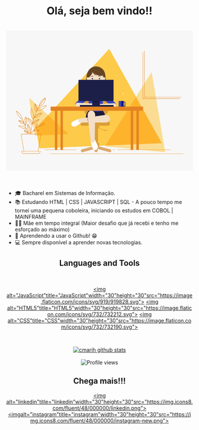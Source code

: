 <div align="center">
 
# Olá, seja bem vindo!! 
<br>
<img alt="GIF"src="https://github.com/cmarih/cmarih/blob/master/img/programmer.gif?raw=true"/>
</div>
<br><br>
 
- :mortar_board: Bacharel em Sistemas de Informação.
- :books: Estudando HTML | CSS | JAVASCRIPT | SQL  - A pouco tempo me tornei uma pequena coboleira, iniciando os estudos em COBOL | MAINFRAME
- :family_woman_boy: Mãe em tempo integral (Maior desafio que já recebi e tenho me esforçado ao máximo)
- :eyes: Aprendendo a usar o Github! :grin:
- :computer: Sempre disponível a aprender novas tecnologias.
 
<div align="center">
 
## Languages and Tools
 
<p>
<br>

<a href="https://www.javascript.com/"><img alt="JavaScript"title="JavaScript"width="30"height="30"src="https://image.flaticon.com/icons/svg/919/919828.svg"></a>
<a href="https://developer.mozilla.org/pt-BR/docs/Web/HTML/HTML5"><img alt="HTML5"title="HTML5"width="30"height="30"src="https://image.flaticon.com/icons/svg/732/732212.svg"></a>
<a href="https://developer.mozilla.org/pt-BR/docs/Web/CSS"><img alt="CSS"title="CSS"width="30"height="30"src="https://image.flaticon.com/icons/svg/732/732190.svg"></a>
</p>
<br>

 
[![cmarih github stats](https://github-readme-stats.vercel.app/api?username=cmarih)](https://github.com/cmarih/github-readme-stats)
<br><br>
![Profile views](https://gpvc.arturio.dev/felipedoamarals)
 
## Chega mais!!!
 
<a href="https://www.linkedin.com/in/marilene-costa/"><img alt="linkedin"title="linkedin"width="30"height="30"src="https://img.icons8.com/fluent/48/000000/linkedin.png"></a><a href="https://www.instagram.com/cmarihc/"><imgalt="instagram"title="instagram"width="30"height="30"src="https://img.icons8.com/fluent/48/000000/instagram-new.png"></a>
 
</div>

